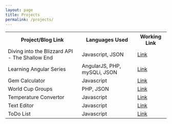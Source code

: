 ```yaml
---
layout: page
title: Projects
permalink: /projects/
---
```


<table>
<tbody>
<tr>
<th>Project/Blog Link</th>
<th>Languages Used</th>
<th>Working Link</th>
</tr>
<tr>
<td>Diving into the Blizzard API - The Shallow End</td>
<td>Javascript, JSON</td>
<td><a href="http://www.bentoussi.com/blizzardapi/" target="_blank">Link</a></td>
</tr>
<tr>
<td>Learning Angular Series</td>
<td>AngularJS, PHP, mySQLi, JSON</td>
<td><a href="http://www.bentoussi.com/angularjs/day10/" target="_blank">Link</a></td>
</tr>
<tr>
<td>Gem Calculator</td>
<td>Javascript</td>
<td><a href="http://www.bentoussi.com/gems/" target="_blank">Link</a></td>
</tr>
<tr>
<td>World Cup Groups</td>
<td>PHP, JSON</td>
<td><a href="http://www.bentoussi.com/json/" target="_blank">Link</a></td>
</tr>
<tr>
<td>Temperature Convertor</td>
<td>Javascript</td>
<td><a href="http://www.bentoussi.com/tempconvert/" target="_blank">Link</a></td>
</tr>
<tr>
<td>Text Editor</td>
<td>Javascript</td>
<td><a href="http://www.bentoussi.com/texteditor/" target="_blank">Link</a></td>
</tr>
<tr>
<td>ToDo List</td>
<td>Javascript</td>
<td><a href="http://bentoussi.com/todo/" target="_blank">Link</a></td>
</tr>
</tbody>
</table>